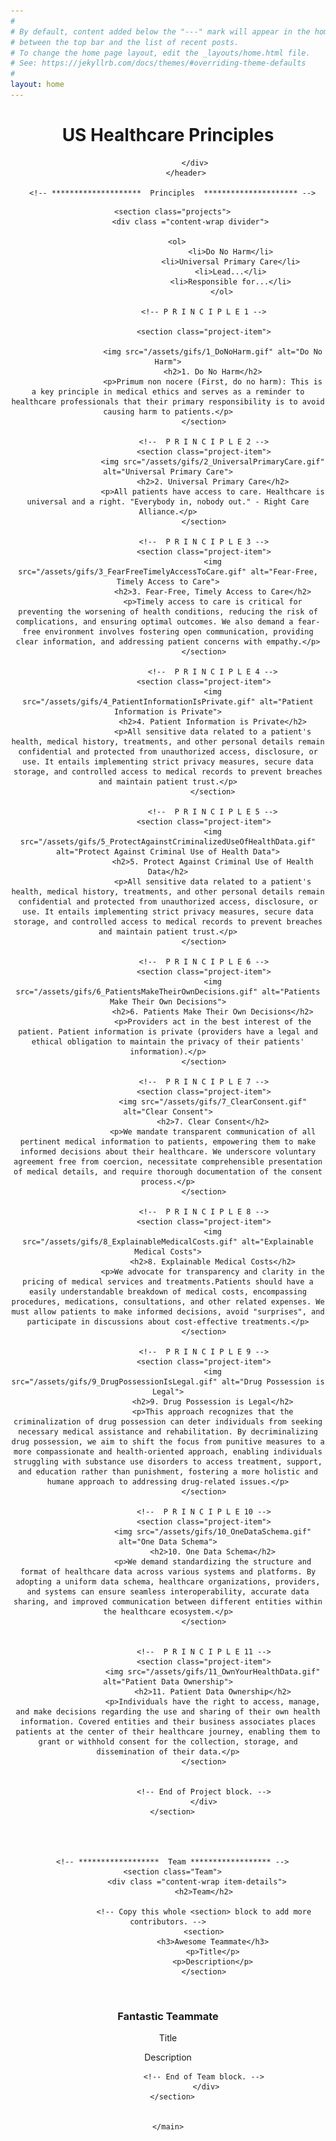 ```yaml
---
#
# By default, content added below the "---" mark will appear in the home page
# between the top bar and the list of recent posts.
# To change the home page layout, edit the _layouts/home.html file.
# See: https://jekyllrb.com/docs/themes/#overriding-theme-defaults
#
layout: home
---
```



<!--DOCTYPE html-->
<html lang="en">
  <head>
    <meta charset="UTF-8">
    <meta name="viewport" content="width=device-width, initial-scale=1.0">
    <title>US Healthcare Principles</title>
		<link rel="preconnect" href="https://fonts.googleapis.com">
<link rel="preconnect" href="https://fonts.gstatic.com" crossorigin>
		<link href="https://fonts.googleapis.com/css2?family=Amatic+SC&family=Ysabeau+Infant:wght@300&display=swap" rel="stylesheet">
		<link rel="stylesheet" href="css/style.css">
  </head>

  <!-- <div class="banner">
   <img class="banner" src="/assets/banner.png">
   </div> -->

  <body>
    <main>
      <!-- ***********************  Principles Overview  *********************** -->
      <header>
				<div class="content-wrap">
        <h1>US Healthcare Principles</h1>

				</div>
			</header>

      <!-- ********************  Principles  ********************* -->
<!-- <div class="img-acu" ></div> -->

      <section class="projects">
			  <div class ="content-wrap divider">

        <ol>
								<li>Do No Harm</li>
								<li>Universal Primary Care</li>
								<li>Lead...</li>
								<li>Responsible for...</li>
							</ol>
					
					<!-- P R I N C I P L E 1 -->
					 
					<section class="project-item">

						<img src="/assets/gifs/1_DoNoHarm.gif" alt="Do No Harm">
						<h2>1. Do No Harm</h2>
						<p>Primum non nocere (First, do no harm): This is a key principle in medical ethics and serves as a reminder to healthcare professionals that their primary responsibility is to avoid causing harm to patients.</p>
					</section>
					
					<!--  P R I N C I P L E 2 -->
					<section class="project-item">
						<img src="/assets/gifs/2_UniversalPrimaryCare.gif" alt="Universal Primary Care">
						<h2>2. Universal Primary Care</h2>
						<p>All patients have access to care. Healthcare is universal and a right. "Everybody in, nobody out." - Right Care Alliance.</p>
					</section>
					
					<!--  P R I N C I P L E 3 -->
					<section class="project-item">
						<img src="/assets/gifs/3_FearFreeTimelyAccessToCare.gif" alt="Fear-Free, Timely Access to Care">
						<h2>3. Fear-Free, Timely Access to Care</h2>
						<p>Timely access to care is critical for preventing the worsening of health conditions, reducing the risk of complications, and ensuring optimal outcomes. We also demand a fear-free environment involves fostering open communication, providing clear information, and addressing patient concerns with empathy.</p>
					</section>

						<!--  P R I N C I P L E 4 -->
					<section class="project-item">
						<img src="/assets/gifs/4_PatientInformationIsPrivate.gif" alt="Patient Information is Private">
						<h2>4. Patient Information is Private</h2>
						<p>All sensitive data related to a patient's health, medical history, treatments, and other personal details remain confidential and protected from unauthorized access, disclosure, or use. It entails implementing strict privacy measures, secure data storage, and controlled access to medical records to prevent breaches and maintain patient trust.</p>
						</section>

						<!--  P R I N C I P L E 5 -->
					<section class="project-item">
						<img src="/assets/gifs/5_ProtectAgainstCriminalizedUseOfHealthData.gif" alt="Protect Against Criminal Use of Health Data">
						<h2>5. Protect Against Criminal Use of Health Data</h2>
						<p>All sensitive data related to a patient's health, medical history, treatments, and other personal details remain confidential and protected from unauthorized access, disclosure, or use. It entails implementing strict privacy measures, secure data storage, and controlled access to medical records to prevent breaches and maintain patient trust.</p>
					</section>

					<!--  P R I N C I P L E 6 -->
					<section class="project-item">
						<img src="/assets/gifs/6_PatientsMakeTheirOwnDecisions.gif" alt="Patients Make Their Own Decisions">
						<h2>6. Patients Make Their Own Decisions</h2>
						<p>Providers act in the best interest of the patient. Patient information is private (providers have a legal and ethical obligation to maintain the privacy of their patients' information).</p>
					</section>

					<!--  P R I N C I P L E 7 -->
					<section class="project-item">
						<img src="/assets/gifs/7_ClearConsent.gif" alt="Clear Consent">
						<h2>7. Clear Consent</h2>
						<p>We mandate transparent communication of all pertinent medical information to patients, empowering them to make informed decisions about their healthcare. We underscore voluntary agreement free from coercion, necessitate comprehensible presentation of medical details, and require thorough documentation of the consent process.</p>
					</section>

					<!--  P R I N C I P L E 8 -->
					<section class="project-item">
						<img src="/assets/gifs/8_ExplainableMedicalCosts.gif" alt="Explainable Medical Costs">
						<h2>8. Explainable Medical Costs</h2>
						<p>We advocate for transparency and clarity in the pricing of medical services and treatments.Patients should have a easily understandable breakdown of medical costs, encompassing procedures, medications, consultations, and other related expenses. We must allow patients to make informed decisions, avoid "surprises", and participate in discussions about cost-effective treatments.</p>
					</section>

					<!--  P R I N C I P L E 9 -->
					<section class="project-item">
						<img src="/assets/gifs/9_DrugPossessionIsLegal.gif" alt="Drug Possession is Legal">
						<h2>9. Drug Possession is Legal</h2>
						<p>This approach recognizes that the criminalization of drug possession can deter individuals from seeking necessary medical assistance and rehabilitation. By decriminalizing drug possession, we aim to shift the focus from punitive measures to a more compassionate and health-oriented approach, enabling individuals struggling with substance use disorders to access treatment, support, and education rather than punishment, fostering a more holistic and humane approach to addressing drug-related issues.</p>
					</section>

					<!--  P R I N C I P L E 10 -->
					<section class="project-item">
						<img src="/assets/gifs/10_OneDataSchema.gif" alt="One Data Schema">
						<h2>10. One Data Schema</h2>
						<p>We demand standardizing the structure and format of healthcare data across various systems and platforms. By adopting a uniform data schema, healthcare organizations, providers, and systems can ensure seamless interoperability, accurate data sharing, and improved communication between different entities within the healthcare ecosystem.</p>
					</section>

					
					<!--  P R I N C I P L E 11 -->
					<section class="project-item">
						<img src="/assets/gifs/11_OwnYourHealthData.gif" alt="Patient Data Ownership">
						<h2>11. Patient Data Ownership</h2>
						<p>Individuals have the right to access, manage, and make decisions regarding the use and sharing of their own health information. Covered entities and their business associates places patients at the center of their healthcare journey, enabling them to grant or withhold consent for the collection, storage, and dissemination of their data.</p>
					</section>

					
					<!-- End of Project block. -->
					</div>
      </section>
			



      <!-- ******************  Team ****************** -->
      <section class="Team">
				 <div class ="content-wrap item-details">
					<h2>Team</h2>

					<!-- Copy this whole <section> block to add more contributors. -->
					<section>
						<h3>Awesome Teammate</h3>
						<p>Title</p>
						<p>Description</p>
					</section>
<br> 
					<section>
						<h3>Fantastic Teammate</h3>
						<p>Title</p>
						<p>Description</p>
					</section>



					<!-- End of Team block. -->
					 </div>
      </section>

	
    </main>
  </body>
</html>
